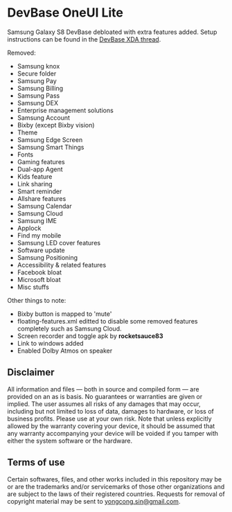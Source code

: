 # DevBase OneUI Lite
 Samsung Galaxy S8 DevBase debloated with extra features added. Setup instructions can be found in the [DevBase XDA thread](https://forum.xda-developers.com/galaxy-s8/samsung-galaxy-s8--s8-cross-device-development/test-u1ara2-devbase-v5-0-encryption-t3752964).

Removed:
- Samsung knox
- Secure folder
- Samsung Pay
- Samsung Billing
- Samsung Pass
- Samsung DEX
- Enterprise management solutions
- Samsung Account
- Bixby (except Bixby vision)
- Theme
- Samsung Edge Screen
- Samsung Smart Things
- Fonts
- Gaming features
- Dual-app Agent
- Kids feature
- Link sharing
- Smart reminder
- Allshare features
- Samsung Calendar
- Samsung Cloud
- Samsung IME
- Applock
- Find my mobile
- Samsung LED cover features
- Software update
- Samsung Positioning
- Accessibility & related features
- Facebook bloat
- Microsoft bloat
- Misc stuffs

Other things to note:
- Bixby button is mapped to 'mute'
- floating-features.xml editted to disable some removed features completely such as Samsung Cloud.
- Screen recorder and toggle apk by **rocketsauce83**
- Link to windows added
- Enabled Dolby Atmos on speaker

## Disclaimer
All information and files — both in source and compiled form — are provided on an as is basis. No guarantees or warranties are given or implied. The user assumes all risks of any damages that may occur, including but not limited to loss of data, damages to hardware, or loss of business profits. Please use at your own risk. Note that unless explicitly allowed by the warranty covering your device, it should be assumed that any warranty accompanying your device will be voided if you tamper with either the system software or the hardware.

## Terms of use
Certain softwares, files, and other works included in this repository may be or are the trademarks and/or servicemarks of those other organizations and are subject to the laws of their registered countries. Requests for removal of copyright material may be sent to yongcong.sin@gmail.com.
